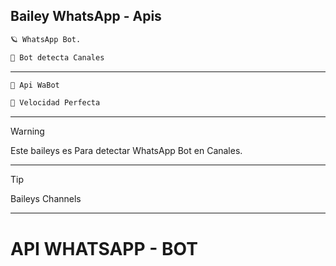 ## Bailey WhatsApp - Apis

```bash
🪐 WhatsApp Bot.
```

```bash
🐢 Bot detecta Canales
```

---

```bash
🦋 Api WaBot
```

```bash
🚀 Velocidad Perfecta
```

---

> [!WARNING]
> Este baileys es Para detectar WhatsApp Bot en Canales.

---

> [!TIP]
> Baileys Channels

---

# API WHATSAPP - BOT